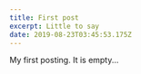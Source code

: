 ```yaml
---
title: First post
excerpt: Little to say
date: 2019-08-23T03:45:53.175Z
---
```

My first posting.  It is empty...
